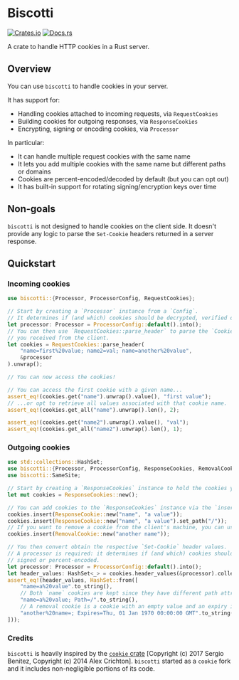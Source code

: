 # Biscotti

[![Crates.io](https://img.shields.io/crates/v/biscotti)](https://crates.io/crates/biscotti)
[![Docs.rs](https://docs.rs/biscotti/badge.svg)](https://docs.rs/biscotti)

<!-- cargo-rdme start -->

A crate to handle HTTP cookies in a Rust server.

## Overview

You can use `biscotti` to handle cookies in your server.

It has support for:

- Handling cookies attached to incoming requests, via `RequestCookies`
- Building cookies for outgoing responses, via `ResponseCookies`
- Encrypting, signing or encoding cookies, via `Processor`

In particular:

- It can handle multiple request cookies with the same name
- It lets you add multiple cookies with the same name but different paths or domains
- Cookies are percent-encoded/decoded by default (but you can opt out)
- It has built-in support for rotating signing/encryption keys over time

## Non-goals

`biscotti` is not designed to handle cookies on the client side.
It doesn't provide any logic to parse the `Set-Cookie` headers returned in a server response.

## Quickstart

### Incoming cookies

```rust
use biscotti::{Processor, ProcessorConfig, RequestCookies};

// Start by creating a `Processor` instance from a `Config`.
// It determines if (and which) cookies should be decrypted, verified or percent-decoded.
let processor: Processor = ProcessorConfig::default().into();
// You can then use `RequestCookies::parse_header` to parse the `Cookie` header
// you received from the client.
let cookies = RequestCookies::parse_header(
    "name=first%20value; name2=val; name=another%20value",
    &processor
).unwrap();

// You can now access the cookies!

// You can access the first cookie with a given name...
assert_eq!(cookies.get("name").unwrap().value(), "first value");
// ...or opt to retrieve all values associated with that cookie name.
assert_eq!(cookies.get_all("name").unwrap().len(), 2);

assert_eq!(cookies.get("name2").unwrap().value(), "val");
assert_eq!(cookies.get_all("name2").unwrap().len(), 1);
```

### Outgoing cookies

```rust
use std::collections::HashSet;
use biscotti::{Processor, ProcessorConfig, ResponseCookies, RemovalCookie, ResponseCookie};
use biscotti::SameSite;

// Start by creating a `ResponseCookies` instance to hold the cookies you want to send.
let mut cookies = ResponseCookies::new();

// You can add cookies to the `ResponseCookies` instance via the `insert` method.
cookies.insert(ResponseCookie::new("name", "a value"));
cookies.insert(ResponseCookie::new("name", "a value").set_path("/"));
// If you want to remove a cookie from the client's machine, you can use a `RemovalCookie`.
cookies.insert(RemovalCookie::new("another name"));

// You then convert obtain the respective `Set-Cookie` header values.
// A processor is required: it determines if (and which) cookies should be encrypted,
// signed or percent-encoded.
let processor: Processor = ProcessorConfig::default().into();
let header_values: HashSet<_> = cookies.header_values(&processor).collect();
assert_eq!(header_values, HashSet::from([
    "name=a%20value".to_string(),
    // Both `name` cookies are kept since they have different path attributes.
    "name=a%20value; Path=/".to_string(),
    // A removal cookie is a cookie with an empty value and an expiry in the past.
    "another%20name=; Expires=Thu, 01 Jan 1970 00:00:00 GMT".to_string(),
]));
```

### Credits

`biscotti` is heavily inspired by the [`cookie` crate](https://crates.io/crates/cookie) [Copyright (c) 2017 Sergio Benitez,
Copyright (c) 2014 Alex Crichton].
`biscotti` started as a `cookie` fork and it includes non-negligible portions of its
code.


<!-- cargo-rdme end -->

[`Processor`]: https://docs.rs/biscotti/latest/biscotti/struct.Processor.html
[`RequestCookies`]: https://docs.rs/biscotti/latest/biscotti/struct.RequestCookies.html
[`ResponseCookies`]: https://docs.rs/biscotti/latest/biscotti/struct.ResponseCookies.html
